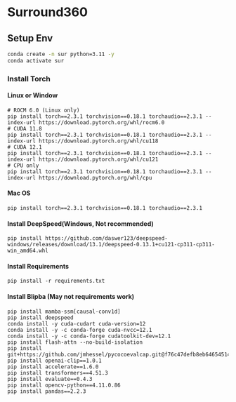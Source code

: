 # Surround360

## Setup Env
``` bash
conda create -n sur python=3.11 -y
conda activate sur 
```
### Install Torch

#### Linux or Window
``` 
# ROCM 6.0 (Linux only)
pip install torch==2.3.1 torchvision==0.18.1 torchaudio==2.3.1 --index-url https://download.pytorch.org/whl/rocm6.0
# CUDA 11.8
pip install torch==2.3.1 torchvision==0.18.1 torchaudio==2.3.1 --index-url https://download.pytorch.org/whl/cu118
# CUDA 12.1
pip install torch==2.3.1 torchvision==0.18.1 torchaudio==2.3.1 --index-url https://download.pytorch.org/whl/cu121
# CPU only
pip install torch==2.3.1 torchvision==0.18.1 torchaudio==2.3.1 --index-url https://download.pytorch.org/whl/cpu
```
#### Mac OS 
``` 
pip install torch==2.3.1 torchvision==0.18.1 torchaudio==2.3.1
```

#### Install DeepSpeed(Windows, Not recommended)
```
pip install https://github.com/daswer123/deepspeed-windows/releases/download/13.1/deepspeed-0.13.1+cu121-cp311-cp311-win_amd64.whl
```
#### Install Requirements
```
pip install -r requirements.txt
```
#### Install Blipba (May not requirements work)
```
pip install mamba-ssm[causal-conv1d]
pip install deepspeed
conda install -y cuda-cudart cuda-version=12
conda install -y -c conda-forge cuda-nvcc=12.1
conda install -y -c conda-forge cudatoolkit-dev=12.1
pip install flash-attn --no-build-isolation
pip install git+https://github.com/jmhessel/pycocoevalcap.git@f76c47defb8eb646545147f913b7023bbfcfcabe
pip install openai-clip==1.0.1
pip install accelerate==1.6.0
pip install transformers==4.51.3
pip install evaluate==0.4.3
pip install opencv-python==4.11.0.86
pip install pandas==2.2.3

```
